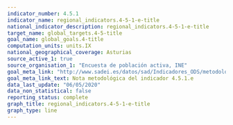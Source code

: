 ```yaml
---
indicator_number: 4.5.1
indicator_name: regional_indicators.4-5-1-e-title
national_indicator_description: regional_indicators.4-5-1-e-title
target_name: global_targets.4-5-title
goal_name: global_goals.4-title
computation_units: units.IX
national_geographical_coverage: Asturias
source_active_1: true
source_organisation_1: "Encuesta de población activa, INE"
goal_meta_link: "http://www.sadei.es/datos/sad/Indicadores_ODS/metodologia/4.5.1.e.pdf"
goal_meta_link_text: Nota metodológica del indicador 4.5.1.e
data_last_update: "06/05/2020"
data_non_statistical: false
reporting_status: complete
graph_title: regional_indicators.4-5-1-e-title
graph_type: line
---
```


